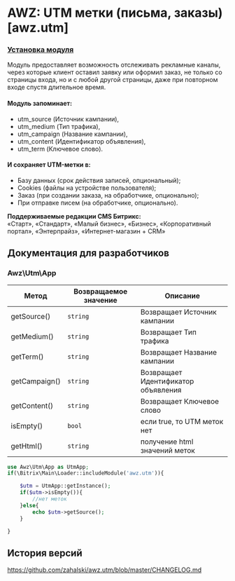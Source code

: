 # AWZ: UTM метки (письма, заказы) [awz.utm]

### [Установка модуля](https://github.com/zahalski/awz.utm/tree/main/docs/install.md)

<!-- desc-start -->

Модуль предоставляет возможность отслеживать рекламные каналы, через которые клиент оставил заявку или оформил заказ, не только со страницы входа, но и с любой другой страницы, даже при повторном входе спустя длительное время.

#### Модуль запоминает:
- utm_source (Источник кампании),
- utm_medium (Тип трафика),
- utm_campaign (Название кампании),
- utm_content (Идентификатор объявления),
- utm_term (Ключевое слово).
#### И сохраняет UTM-метки в:
- Базу данных (срок действия записей, опциональный);
- Cookies (файлы на устройстве пользователя);
- Заказ (при создании заказа, на обработчике, опционально);
- При отправке писем (на обработчике, опционально).

**Поддерживаемые редакции CMS Битрикс:**<br>
«Старт», «Стандарт», «Малый бизнес», «Бизнес», «Корпоративный портал», «Энтерпрайз», «Интернет-магазин + CRM»

<!-- desc-end -->

<!-- dev-start -->

## Документация для разработчиков

### Awz\Utm\App 

| Метод         | Возвращаемое значение | Описание                            |
|---------------|-----------------------|-------------------------------------|
| getSource()   | `string`              | Возвращает Источник кампании        |
| getMedium()   | `string`              | Возвращает Тип трафика              |
| getTerm()     | `string`              | Возвращает Название кампании        |
| getCampaign() | `string`              | Возвращает Идентификатор объявления |
| getContent()  | `string`              | Возвращает Ключевое слово           |
| isEmpty()     | `bool`                | если true, то UTM меток нет         |
| getHtml()     | `string`              | получение html значений меток       |


```php
use Awz\Utm\App as UtmApp;
if(\Bitrix\Main\Loader::includeModule('awz.utm')){

	$utm = UtmApp::getInstance();
	if($utm->isEmpty()){
		//нет меток
	}else{
	    echo $utm->getSource();
	}

}
```

<!-- dev-end -->

<!-- cl-start -->
## История версий

https://github.com/zahalski/awz.utm/blob/master/CHANGELOG.md

<!-- cl-end -->

